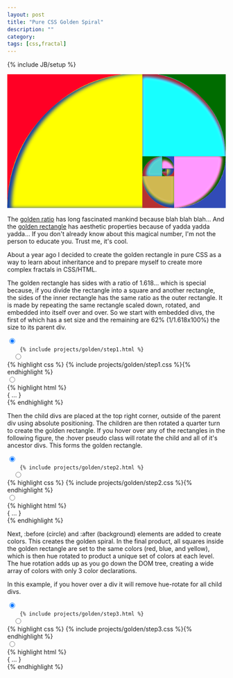 ```yaml
---
layout: post
title: "Pure CSS Golden Spiral"
description: ""
category: 
tags: [css,fractal]
---
```

{% include JB/setup %}
<div class="first-image">
  <img alt="Pure CSS Golden Rectangle" src="/assets/images/golden_rectangle.png" />
</div>

The [golden ratio](http://en.wikipedia.org/wiki/Golden_rectangle "Wikipedia: Golden Rectangle") has long fascinated mankind because blah blah blah... And the [golden rectangle](http://en.wikipedia.org/wiki/Golden_rectangle "Wikipedia: Golden Rectangle") has aesthetic properties because of yadda yadda yadda... If you don't already know about this magical number, I'm not the person to educate you. Trust me, it's cool.

About a year ago I decided to create the golden rectangle in pure CSS as a way to learn about inheritance and to prepare myself to create more complex fractals in CSS/HTML.

The golden rectangle has sides with a ratio of 1.618... which is special because, if you divide the rectangle into a square and another rectangle, the sides of the inner rectangle has the same ratio as the outer rectangle. It is made by repeating the same rectangle scaled down, rotated, and embedded into itself over and over. So we start with embedded divs, the first of which has a set size and the remaining are 62% (1/1.618x100%) the size to its parent div.

<div class="CodeWidget">
  <div class="labels">
    <label for="_golden1-1" class="demo"></label>
    <label for="_golden1-2" class="css"></label>
    <label for="_golden1-3" class="html"></label>
  </div>
  <input type="radio" checked="checked" id="_golden1-1" name="golden1">
  <code class="content">
    {% include projects/golden/step1.html %}
  </code>
  <input type="radio" id="_golden1-2" name="golden1">
  <div class="content">
    {% highlight css %}
{% include projects/golden/step1.css %}{% endhighlight %}
  </div>
  <input type="radio" id="_golden1-3" name="golden1">
  <div class="content">
{% highlight html %}
    <div id="golden1">
      <div>{ ... }</div> <!-- One unit cell -->
    </div>
{% endhighlight %}
  </div>
</div>

Then the child divs are placed at the top right corner, outside of the parent div using absolute positioning. The children are then rotated a quarter turn to create the golden rectangle. If you hover over any of the rectangles in the following figure, the :hover pseudo class will rotate the child and all of it's ancestor divs. This forms the golden rectangle.

<div class="CodeWidget">
  <div class="labels">
    <label for="_golden2-1" class="demo"></label>
    <label for="_golden2-2" class="css"></label>
    <label for="_golden2-3" class="html"></label>
  </div>
  <input type="radio" checked="checked" id="_golden2-1" name="golden2">
  <code class="content">
    {% include projects/golden/step2.html %}
  </code>
  <input type="radio" id="_golden2-2" name="golden2">
  <div class="content">
    {% highlight css %}
{% include projects/golden/step2.css %}{% endhighlight %}
  </div>
  <input type="radio" id="_golden2-3" name="golden2">
  <div class="content">
{% highlight html %}
    <div id="golden2">
      <div>{ ... }</div> <!-- One unit cell -->
    </div>
{% endhighlight %}
  </div>
</div>

Next, :before (circle) and :after (background) elements are added to create colors. This creates the golden spiral. In the final product, all squares inside the golden rectangle are set to the same colors (red, blue, and yellow), which is then hue rotated to product a unique set of colors at each level. The hue rotation adds up as you go down the DOM tree, creating a wide array of colors with only 3 color declarations.

In this example, if you hover over a div it will remove hue-rotate for all child divs.

<div class="CodeWidget">
  <div class="labels">
    <label for="_golden3-1" class="demo"></label>
    <label for="_golden3-2" class="css"></label>
    <label for="_golden3-3" class="html"></label>
  </div>
  <input type="radio" checked="checked" id="_golden3-1" name="golden3">
  <code class="content">
    {% include projects/golden/step3.html %}
  </code>
  <input type="radio" id="_golden3-2" name="golden3">
  <div class="content">
    {% highlight css %}
{% include projects/golden/step3.css %}{% endhighlight %}
  </div>
  <input type="radio" id="_golden3-3" name="golden3">
  <div class="content">
{% highlight html %}
    <div id="golden3">
      <div>{ ... }</div> <!-- One unit cell -->
    </div>
{% endhighlight %}
  </div>
</div>
